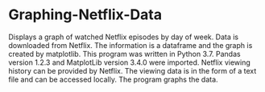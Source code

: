 # Graphing-Netflix-Data
Displays a graph of watched Netflix episodes by day of week. Data is downloaded from Netflix. The information is a dataframe and the graph is created by matplotlib.
This program was written in Python 3.7.
Pandas version 1.2.3 and MatplotLib version 3.4.0 were imported.
Netflix viewing history can be provided by Netflix. The viewing data is in the form of a text file and can be accessed locally.
The program graphs the data.
